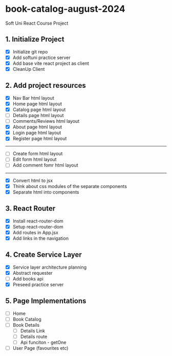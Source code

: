 # book-catalog-august-2024
Soft Uni React Course Project

## 1. Initialize Project
- [X] Initialize git repo
- [X] Add softuni practice server
- [x] Add base vite react project as client
- [X] CleanUp Client

## 2. Add project resources
- [X] Nav Bar html layout
- [X] Home page html layout
- [X] Catalog page html layout
- [ ] Details page html layout
- [ ] Comments/Reviews html layout
- [X] About page html layout
- [X] Login page html layout
- [X] Register page html layout
---
- [ ] Create form html layout
- [ ] Edit form html layout
- [ ] Add comment fomr html layout
---
- [X] Convert html to jsx
- [X] Think about css modules of the separate components
- [X] Separate html into components

## 3. React Router
- [X] Install react-router-dom
- [X] Setup react-router-dom
- [X] Add routes in App.jsx
- [X] Add links in the navigation

## 4. Create Service Layer
- [X] Service layer architecture planning
- [X] Abstract requester
- [ ] Add books api
- [X] Preseed practice server

## 5. Page Implementations
- [ ] Home
- [ ] Book Catalog
- [ ] Book Details
  - [ ] Details Link
  - [ ] Details route
  - [ ] Api funciton - getOne
- [ ] User Page (favourites etc)